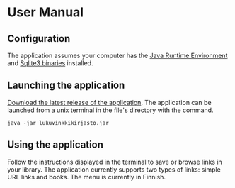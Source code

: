 # User Manual

## Configuration
The application assumes your computer has the [Java Runtime Environment](http://www.oracle.com/technetwork/java/javase/downloads/jre8-downloads-2133155.html) and [Sqlite3 binaries](https://www.sqlite.org/download.html) installed.

## Launching the application
[Download the latest release of the application](https://github.com/lauripalonen/lukuvinkkikirjasto/releases). The application can be launched from a unix terminal in the file's directory with the command.
```
java -jar lukuvinkkikirjasto.jar
```

## Using the application
Follow the instructions displayed in the terminal to save or browse links in your library. The application currently supports two types of links: simple URL links and books. The menu is currently in Finnish.
